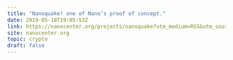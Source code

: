 ```yaml
---
title: "Nanoquake! one of Nano’s proof of concept."
date: 2019-05-18T19:05:53Z
link: https://nanocenter.org/projects/nanoquake?utm_medium=RSS&utm_source=hune
site: nanocenter.org
topic: crypto
draft: false
---
```

